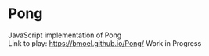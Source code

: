 # Pong
JavaScript implementation of Pong  
Link to play: https://bmoel.github.io/Pong/
Work in Progress
